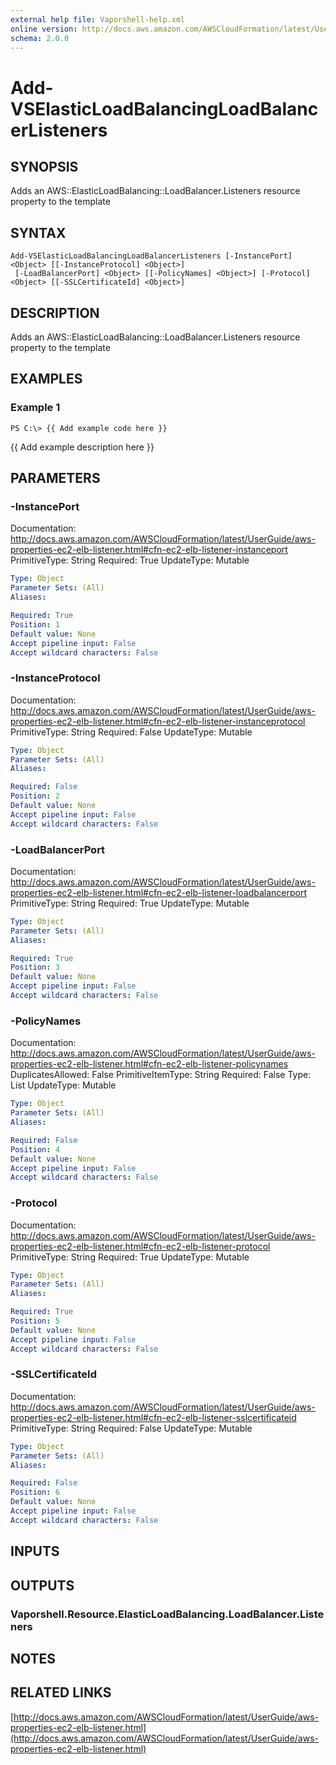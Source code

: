 ```yaml
---
external help file: Vaporshell-help.xml
online version: http://docs.aws.amazon.com/AWSCloudFormation/latest/UserGuide/aws-properties-ec2-elb-listener.html
schema: 2.0.0
---
```


# Add-VSElasticLoadBalancingLoadBalancerListeners

## SYNOPSIS
Adds an AWS::ElasticLoadBalancing::LoadBalancer.Listeners resource property to the template

## SYNTAX

```
Add-VSElasticLoadBalancingLoadBalancerListeners [-InstancePort] <Object> [[-InstanceProtocol] <Object>]
 [-LoadBalancerPort] <Object> [[-PolicyNames] <Object>] [-Protocol] <Object> [[-SSLCertificateId] <Object>]
```

## DESCRIPTION
Adds an AWS::ElasticLoadBalancing::LoadBalancer.Listeners resource property to the template

## EXAMPLES

### Example 1
```
PS C:\> {{ Add example code here }}
```

{{ Add example description here }}

## PARAMETERS

### -InstancePort
Documentation: http://docs.aws.amazon.com/AWSCloudFormation/latest/UserGuide/aws-properties-ec2-elb-listener.html#cfn-ec2-elb-listener-instanceport
PrimitiveType: String
Required: True
UpdateType: Mutable

```yaml
Type: Object
Parameter Sets: (All)
Aliases: 

Required: True
Position: 1
Default value: None
Accept pipeline input: False
Accept wildcard characters: False
```

### -InstanceProtocol
Documentation: http://docs.aws.amazon.com/AWSCloudFormation/latest/UserGuide/aws-properties-ec2-elb-listener.html#cfn-ec2-elb-listener-instanceprotocol
PrimitiveType: String
Required: False
UpdateType: Mutable

```yaml
Type: Object
Parameter Sets: (All)
Aliases: 

Required: False
Position: 2
Default value: None
Accept pipeline input: False
Accept wildcard characters: False
```

### -LoadBalancerPort
Documentation: http://docs.aws.amazon.com/AWSCloudFormation/latest/UserGuide/aws-properties-ec2-elb-listener.html#cfn-ec2-elb-listener-loadbalancerport
PrimitiveType: String
Required: True
UpdateType: Mutable

```yaml
Type: Object
Parameter Sets: (All)
Aliases: 

Required: True
Position: 3
Default value: None
Accept pipeline input: False
Accept wildcard characters: False
```

### -PolicyNames
Documentation: http://docs.aws.amazon.com/AWSCloudFormation/latest/UserGuide/aws-properties-ec2-elb-listener.html#cfn-ec2-elb-listener-policynames
DuplicatesAllowed: False
PrimitiveItemType: String
Required: False
Type: List
UpdateType: Mutable

```yaml
Type: Object
Parameter Sets: (All)
Aliases: 

Required: False
Position: 4
Default value: None
Accept pipeline input: False
Accept wildcard characters: False
```

### -Protocol
Documentation: http://docs.aws.amazon.com/AWSCloudFormation/latest/UserGuide/aws-properties-ec2-elb-listener.html#cfn-ec2-elb-listener-protocol
PrimitiveType: String
Required: True
UpdateType: Mutable

```yaml
Type: Object
Parameter Sets: (All)
Aliases: 

Required: True
Position: 5
Default value: None
Accept pipeline input: False
Accept wildcard characters: False
```

### -SSLCertificateId
Documentation: http://docs.aws.amazon.com/AWSCloudFormation/latest/UserGuide/aws-properties-ec2-elb-listener.html#cfn-ec2-elb-listener-sslcertificateid
PrimitiveType: String
Required: False
UpdateType: Mutable

```yaml
Type: Object
Parameter Sets: (All)
Aliases: 

Required: False
Position: 6
Default value: None
Accept pipeline input: False
Accept wildcard characters: False
```

## INPUTS

## OUTPUTS

### Vaporshell.Resource.ElasticLoadBalancing.LoadBalancer.Listeners

## NOTES

## RELATED LINKS

[http://docs.aws.amazon.com/AWSCloudFormation/latest/UserGuide/aws-properties-ec2-elb-listener.html](http://docs.aws.amazon.com/AWSCloudFormation/latest/UserGuide/aws-properties-ec2-elb-listener.html)

